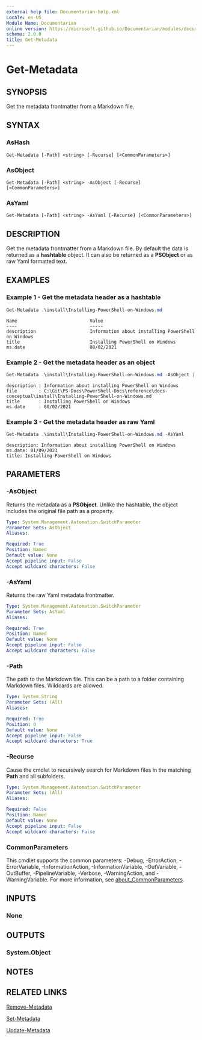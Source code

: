 ```yaml
---
external help file: Documentarian-help.xml
Locale: en-US
Module Name: Documentarian
online version: https://microsoft.github.io/Documentarian/modules/documentarian/reference/cmdlets/get-metadata
schema: 2.0.0
title: Get-Metadata
---
```


# Get-Metadata

## SYNOPSIS
Get the metadata frontmatter from a Markdown file.

## SYNTAX

### AsHash

```
Get-Metadata [-Path] <string> [-Recurse] [<CommonParameters>]
```

### AsObject

```
Get-Metadata [-Path] <string> -AsObject [-Recurse] [<CommonParameters>]
```

### AsYaml

```
Get-Metadata [-Path] <string> -AsYaml [-Recurse] [<CommonParameters>]
```

## DESCRIPTION

Get the metadata frontmatter from a Markdown file. By default the data is returned as a
**hashtable** object. It can also be returned as a **PSObject** or as raw Yaml formatted text.

## EXAMPLES

### Example 1 - Get the metadata header as a hashtable

```powershell
Get-Metadata .\install\Installing-PowerShell-on-Windows.md
```

```Output
Name                           Value
----                           -----
description                    Information about installing PowerShell on Windows
title                          Installing PowerShell on Windows
ms.date                        08/02/2021
```

### Example 2 - Get the metadata header as an object

```powershell
Get-Metadata .\install\Installing-PowerShell-on-Windows.md -AsObject | Format-list
```

```Output
description : Information about installing PowerShell on Windows
file        : C:\Git\PS-Docs\PowerShell-Docs\reference\docs-conceptual\install\Installing-PowerShell-on-Windows.md
title       : Installing PowerShell on Windows
ms.date     : 08/02/2021
```

### Example 3 - Get the metadata header as raw Yaml

```powershell
Get-Metadata .\install\Installing-PowerShell-on-Windows.md -AsYaml
```

```Output
description: Information about installing PowerShell on Windows
ms.date: 01/09/2023
title: Installing PowerShell on Windows
```

## PARAMETERS

### -AsObject

Returns the metadata as a **PSObject**. Unlike the hashtable, the object includes the original file
path as a property.

```yaml
Type: System.Management.Automation.SwitchParameter
Parameter Sets: AsObject
Aliases:

Required: True
Position: Named
Default value: None
Accept pipeline input: False
Accept wildcard characters: False
```

### -AsYaml

Returns the raw Yaml metadata frontmatter.

```yaml
Type: System.Management.Automation.SwitchParameter
Parameter Sets: AsYaml
Aliases:

Required: True
Position: Named
Default value: None
Accept pipeline input: False
Accept wildcard characters: False
```

### -Path

The path to the Markdown file. This can be a path to a folder containing Markdown files. Wildcards
are allowed.

```yaml
Type: System.String
Parameter Sets: (All)
Aliases:

Required: True
Position: 0
Default value: None
Accept pipeline input: False
Accept wildcard characters: True
```

### -Recurse

Cause the cmdlet to recursively search for Markdown files in the matching **Path** and all
subfolders.

```yaml
Type: System.Management.Automation.SwitchParameter
Parameter Sets: (All)
Aliases:

Required: False
Position: Named
Default value: None
Accept pipeline input: False
Accept wildcard characters: False
```

### CommonParameters

This cmdlet supports the common parameters: -Debug, -ErrorAction, -ErrorVariable,
-InformationAction, -InformationVariable, -OutVariable, -OutBuffer, -PipelineVariable, -Verbose,
-WarningAction, and -WarningVariable. For more information, see
[about_CommonParameters](http://go.microsoft.com/fwlink/?LinkID=113216).

## INPUTS

### None

## OUTPUTS

### System.Object

## NOTES

## RELATED LINKS

[Remove-Metadata](Remove-Metadata.md)

[Set-Metadata](Set-Metadata.md)

[Update-Metadata](Update-Metadata.md)
